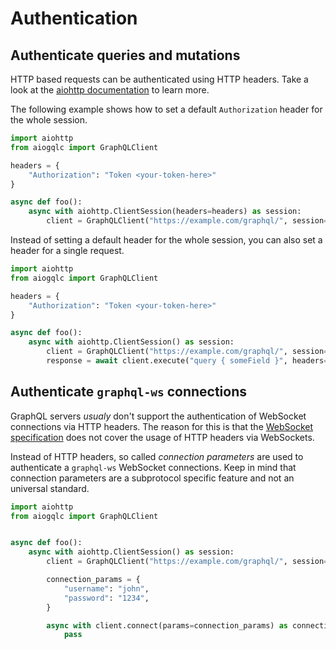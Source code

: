# Authentication

## Authenticate queries and mutations

HTTP based requests can be authenticated using HTTP headers.
Take a look at the [aiohttp documentation][aiohttp-headers-url] to learn more.

[aiohttp-headers-url]: https://docs.aiohttp.org/en/stable/client_advanced.html#custom-request-headers

The following example shows how to set a default `Authorization` header for the whole session.

```python
import aiohttp
from aiogqlc import GraphQLClient

headers = {
    "Authorization": "Token <your-token-here>"
}

async def foo():
    async with aiohttp.ClientSession(headers=headers) as session:
        client = GraphQLClient("https://example.com/graphql/", session=session)
```

Instead of setting a default header for the whole session, you can also set a header for a single request.

```python
import aiohttp
from aiogqlc import GraphQLClient

headers = {
    "Authorization": "Token <your-token-here>"
}

async def foo():
    async with aiohttp.ClientSession() as session:
        client = GraphQLClient("https://example.com/graphql/", session=session)
        response = await client.execute("query { someField }", headers=headers)
```

## Authenticate `graphql-ws` connections

GraphQL servers _usualy_ don't support the authentication of WebSocket connections via
HTTP headers. The reason for this is that the [WebSocket specification][ws-spec] does
not cover the usage of HTTP headers via WebSockets.

Instead of HTTP headers, so called _connection parameters_ are used to authenticate
a `graphql-ws` WebSocket connections.
Keep in mind that connection parameters are a subprotocol specific feature
and not an universal standard.

```python
import aiohttp
from aiogqlc import GraphQLClient


async def foo():
    async with aiohttp.ClientSession() as session:
        client = GraphQLClient("https://example.com/graphql/", session=session)

        connection_params = {
            "username": "john",
            "password": "1234",
        }

        async with client.connect(params=connection_params) as connection:
            pass
```

[ws-spec]: https://websockets.spec.whatwg.org/
